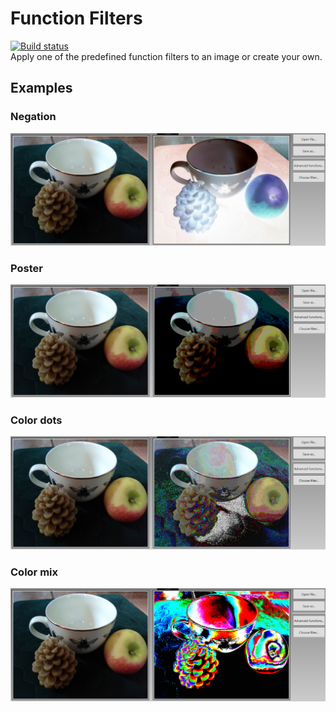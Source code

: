 # Function Filters
[![Build status](https://ci.appveyor.com/api/projects/status/fk15m32dj4t4uk3v?svg=true)](https://ci.appveyor.com/project/monkog/function-filters)  
Apply one of the predefined function filters to an image or create your own.

## Examples
### Negation
![](./.Docs/Negative.PNG)
### Poster
![](./.Docs/Poster.PNG)
### Color dots
![](./.Docs/ColorDots.PNG)
### Color mix
![](./.Docs/ColorMix.PNG)
